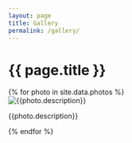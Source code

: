 ```yaml
---
layout: page
title: Gallery
permalink: /gallery/
---
```


# {{ page.title }}

<div class="gallery-wrapper">
{% for photo in site.data.photos %}
<div class="gallery-item">
    <img src="{{ site.baseurl }}/assets/photos/{{photo.name}}" alt="{{photo.description}}">
    <p>{{photo.description}}</p>
</div>
{% endfor %}
</div>